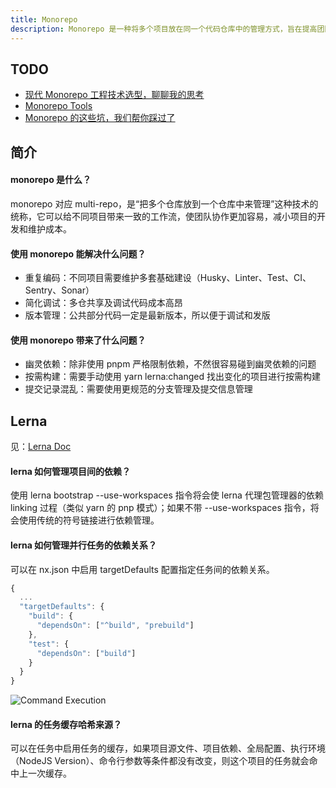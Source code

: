 ```yaml
---
title: Monorepo
description: Monorepo 是一种将多个项目放在同一个代码仓库中的管理方式，旨在提高团队协作和代码复用效率
---
```


## TODO

* [现代 Monorepo 工程技术选型，聊聊我的思考](https://juejin.cn/post/7102452341210611720)
* [Monorepo Tools](https://monorepo.tools/)
* [Monorepo 的这些坑，我们帮你踩过了](https://juejin.cn/post/6972139870231724045)

## 简介

#### monorepo 是什么？

monorepo 对应 multi-repo，是“把多个仓库放到一个仓库中来管理”这种技术的统称，它可以给不同项目带来一致的工作流，使团队协作更加容易，减小项目的开发和维护成本。

#### 使用 monorepo 能解决什么问题？

* 重复编码：不同项目需要维护多套基础建设（Husky、Linter、Test、CI、Sentry、Sonar）
* 简化调试：多仓共享及调试代码成本高昂
* 版本管理：公共部分代码一定是最新版本，所以便于调试和发版

#### 使用 monorepo 带来了什么问题？

* 幽灵依赖：除非使用 pnpm 严格限制依赖，不然很容易碰到幽灵依赖的问题
* 按需构建：需要手动使用 yarn lerna:changed 找出变化的项目进行按需构建
* 提交记录混乱：需要使用更规范的分支管理及提交信息管理

## Lerna

见：[Lerna Doc](https://lerna.js.org/docs/introduction)

#### lerna 如何管理项目间的依赖？

使用 lerna bootstrap --use-workspaces 指令将会使 lerna 代理包管理器的依赖 linking 过程（类似 yarn 的 pnp 模式）；如果不带 --use-workspaces 指令，将会使用传统的符号链接进行依赖管理。

#### lerna 如何管理并行任务的依赖关系？

可以在 nx.json 中启用 targetDefaults 配置指定任务间的依赖关系。

```js
{
  ...
  "targetDefaults": {
    "build": {
      "dependsOn": ["^build", "prebuild"]
    },
    "test": {
      "dependsOn": ["build"]
    }
  }
}
```

![[Command Execution](https://lerna.js.org/docs/concepts/task-pipeline-configuration)](https://mgear-image.oss-cn-shanghai.aliyuncs.com/image/other/20221005225436.png)

#### lerna 的任务缓存哈希来源？

可以在任务中启用任务的缓存，如果项目源文件、项目依赖、全局配置、执行环境（NodeJS Version）、命令行参数等条件都没有改变，则这个项目的任务就会命中上一次缓存。
